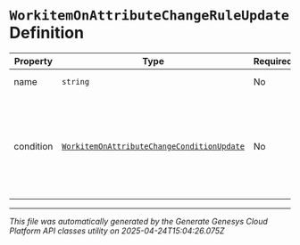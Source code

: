 # `WorkitemOnAttributeChangeRuleUpdate` Definition

| Property | Type | Required | Description |
|----------|------|----------|-------------|
| name | `string` | No | The name of the rule. |
| condition | [`WorkitemOnAttributeChangeConditionUpdate`](workitemonattributechangeconditionupdate-definition.md) | No | The rules condition. If the condition criteria is met the rules action will be executed. |

---

*This file was automatically generated by the Generate Genesys Cloud Platform API classes utility on 2025-04-24T15:04:26.075Z*